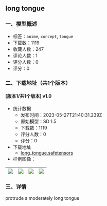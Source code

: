## long tongue
### 一、模型概述

- 标签：`anime`, `concept`, `tongue`
- 下载数：1119
- 收藏人数：247
- 评论人数：1
- 评分人数：0
- 评分：0

### 二、下载地址（共1个版本）

#### [版本1/共1个版本] v1.0

- 统计数据
  - 发布时间：2023-05-27T21:40:31.239Z
  - 原始模型：SD 1.5
  - 下载数：1119
  - 评分人数：0
  - 评分：0
- 下载地址
  - [long_tongue.safetensors](https://civitai.com/api/download/models/83124)
- 样例图像：

| <img src="https://image.civitai.com/xG1nkqKTMzGDvpLrqFT7WA/42d74864-e832-466b-a408-604b062b4e9b/width=450/936672.jpeg" /> | <img src="https://image.civitai.com/xG1nkqKTMzGDvpLrqFT7WA/67cf4c07-c42d-42f8-8a30-ae7c75086409/width=450/936675.jpeg" /> | <img src="https://image.civitai.com/xG1nkqKTMzGDvpLrqFT7WA/9eb049ef-90d4-42d6-aa8d-6559d5e3cd54/width=450/936676.jpeg" /> | <img src="https://image.civitai.com/xG1nkqKTMzGDvpLrqFT7WA/50a868de-fc76-4ab6-947d-ee25be4e247e/width=450/936793.jpeg" /> |
| ---- | ---- | ---- | ---- |


### 三、详情
<p>protrude a moderately long tongue</p><p></p>